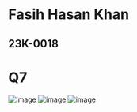 # Fasih Hasan Khan
## 23K-0018

# Q7
![image](https://github.com/fasihh/pfFall23/assets/47947561/bffe718d-81e6-4e27-adfd-05d6dc71b32e)
![image](https://github.com/fasihh/pfFall23/assets/47947561/0ea9bb09-90c9-4b21-8028-66ee0808aba4)
![image](https://github.com/fasihh/pfFall23/assets/47947561/5b70c95c-f659-4501-83b4-80b6474dd5e2)


